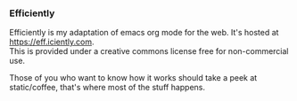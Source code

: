 ### Efficiently

Efficiently is my adaptation of emacs org mode for the web.  It's hosted at https://eff.iciently.com.  
This is provided under a creative commons license free for non-commercial use.

Those of you who want to know how it works should take a peek at static/coffee, that's where most of the stuff happens.
